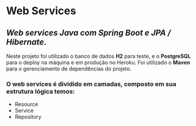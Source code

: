 # Web Services
## _Web services Java com Spring Boot e JPA / Hibernate._
 Neste projeto foi utilizado o banco de dados **H2** para teste, e o **PostgreSQL** para o deploy na máquina e em produção no Heroku.
 Foi utilizado o **Maven** para o gerenciamento de dependências do projeto.
### O web services é dividido em camadas, composto em sua estrutura lógica temos:
* Resource
* Service
* Repository